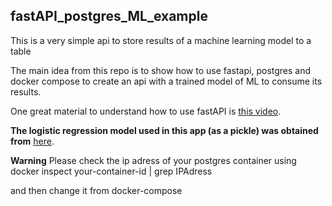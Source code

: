 ## fastAPI_postgres_ML_example
This is a very simple api to store results of a machine learning model to a table


The main idea from this repo is to show how to use fastapi, postgres and docker compose to create an api with a trained model of ML to consume its results. 

One great material to understand how to use fastAPI is [this video](https://www.youtube.com/watch?v=1zMQBe0l1bM&t=3476s).

**The logistic regression model used in this app (as a pickle) was obtained from** [here](https://www.kaggle.com/startupsci/titanic-data-science-solutions).

**Warning**
Please check the ip adress of your postgres container using
  docker inspect your-container-id | grep IPAdress
  
and then change it from docker-compose

